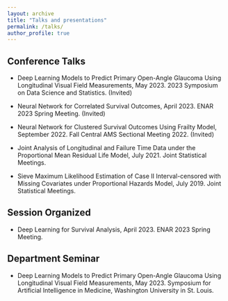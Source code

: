 ```yaml
---
layout: archive
title: "Talks and presentations"
permalink: /talks/
author_profile: true
---
```


## Conference Talks

  - Deep Learning Models to Predict Primary Open-Angle Glaucoma Using Longitudinal Visual
  Field Measurements, May 2023. 2023 Symposium on Data Science and Statistics. (Invited)

  - Neural Network for Correlated Survival Outcomes, April 2023. ENAR 2023 Spring Meeting.
  (Invited)

  - Neural Network for Clustered Survival Outcomes Using Frailty Model, September 2022. Fall
  Central AMS Sectional Meeting 2022. (Invited)

  - Joint Analysis of Longitudinal and Failure Time Data under the Proportional Mean Residual
  Life Model, July 2021. Joint Statistical Meetings.

  - Sieve Maximum Likelihood Estimation of Case II Interval-censored with Missing Covariates
  under Proportional Hazards Model, July 2019. Joint Statistical Meetings.

## Session Organized

  - Deep Learning for Survival Analysis, April 2023. ENAR 2023 Spring Meeting.

## Department Seminar

  - Deep Learning Models to Predict Primary Open-Angle Glaucoma Using Longitudinal Visual
  Field Measurements, May 2023. Symposium for Artificial Intelligence in Medicine,
  Washington University in St. Louis.